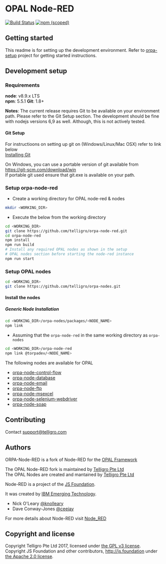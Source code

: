 # OPAL Node-RED

[![Build Status](https://travis-ci.org/telligro/orpa-node-red.svg?branch=master)](https://travis-ci.org/telligro/orpa-node-red) [![npm (scoped)](https://img.shields.io/npm/v/@torpadev/orpa-node-red.svg)](https://www.npmjs.com/package/@torpadev/orpa-node-red)

## Getting started
This readme is for setting up the development environment.
Refer to  [orpa-setup](https://github.com/telligro/orpa-setup) project for getting started instructions.

## Development setup

### Requirements
**node**: v8.9.x LTS  
**npm**: 5.5.1
**Git**: 1.8+

**Notes**: 
The current release requires Git to be available on your environment path. Please refer to the Git Setup section.
The development should be fine with nodejs versions 6,9 as well. Although, this is not actively tested.
#### Git Setup

For instructioons on setting up git on (Windows/Linux/Mac OSX) refer to link below    
[Installing Git](https://git-scm.com/book/en/v2/Getting-Started-Installing-Git)

On Windows, you can use a portable version of git available from
https://git-scm.com/download/win  
If portable git used ensure that git.exe is available on your path.

### Setup orpa-node-red
* Create a working directory for OPAL node-red & nodes
```sh
mkdir <WORKING_DIR>
```
* Execute the below from the working directory
```sh
cd <WORKING_DIR>
git clone https://github.com/telligro/orpa-node-red.git
cd orpa-node-red
npm install
npm run build
# Install any required OPAL nodes as shown in the setup  
# OPAL nodes section before starting the node-red instance
npm run start
```
### Setup OPAL nodes
```sh
cd <WORKING_DIR>
git clone https://github.com/telligro/orpa-nodes.git
```
#### Install the nodes
##### Generic Node Installation
```sh
cd <WORKING_DIR>/orpa-nodes/packages/<NODE_NAME>
npm link
```
* Assuming that the `orpa-node-red` in the same working directory as `orpa-nodes`
```sh
cd <WORKING_DIR>/orpa-node-red
npm link @torpadev/<NODE_NAME>
```
The following nodes are available for OPAL
* [orpa-node-control-flow](https://github.com/telligro/orpa-nodes/tree/master/packages/orpa-node-control-flow)
* [orpa-node-database](https://github.com/telligro/orpa-nodes/tree/master/packages/orpa-node-database)
* [orpa-node-email](https://github.com/telligro/orpa-nodes/tree/master/packages/orpa-node-email)
* [orpa-node-ftp](https://github.com/telligro/orpa-nodes/tree/master/packages/orpa-node-ftp)
* [orpa-node-msexcel](https://github.com/telligro/orpa-nodes/tree/master/packages/orpa-node-msexcel)
* [orpa-node-selenium-webdriver](https://github.com/telligro/orpa-nodes/tree/master/packages/orpa-node-control-flow)
* [orpa-node-soap](https://github.com/telligro/orpa-nodes/tree/master/packages/orpa-node-control-flow)
## Contributing
Contact support@telligro.com
## Authors

ORPA-Node-RED is a fork of Node-RED for the [OPAL Framework](https://www.telligro.com)

The OPAL Node-RED fork is maintained by [Telligro Pte Ltd](https://www.telligro.com)  
The OPAL Nodes are created and mantained by [Telligro Pte Ltd](https://www.telligro.com)

Node-RED is a project of the [JS Foundation](http://js.foundation).

It was created by [IBM Emerging Technology](https://www.ibm.com/blogs/emerging-technology/).

* Nick O'Leary [@knolleary](http://twitter.com/knolleary)
* Dave Conway-Jones [@ceejay](http://twitter.com/ceejay)

For more details about Node-RED visit [Node_RED](https://www.nodered.org)


## Copyright and license

Copyright Telligro Pte Ltd 2017, licensed under [the GPL v3 license](LICENSE).  
Copyright JS Foundation and other contributors, http://js.foundation under [the Apache 2.0 license](APACHEv2-LICENSE).
